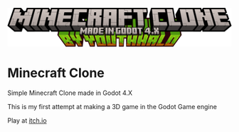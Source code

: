 ![Minecraft Custom Title](./assets/title.png)

# Minecraft Clone
Simple Minecraft Clone made in Godot 4.X

This is my first attempt at making a 3D game in the Godot Game engine

Play at [itch.io](https://youthhalo.itch.io/minecraft-clone)
